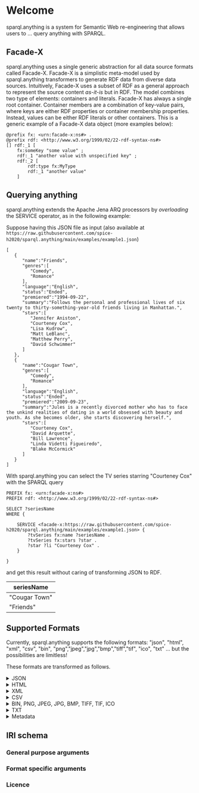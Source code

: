 # Welcome
sparql.anything is a system for Semantic Web re-engineering that allows users to ... query anything with SPARQL.

## Facade-X
sparql.anything uses a single generic abstraction for all data source formats called Facade-X.
Facade-X is a simplistic meta-model used by sparql.anything transformers to generate RDF data from diverse data sources.
Intuitively, Facade-X uses a subset of RDF as a general approach to represent the source content *as-it-is* but in RDF.
The model combines two type of elements: containers and literals.
Facade-X has always a single root container. 
Container members are a combination of key-value pairs, where keys are either RDF properties or container membership properties.
Instead, values can be either RDF literals or other containers.
This is a generic example of a Facade-X data object (more examples below):

```
@prefix fx: <urn:facade-x:ns#> .
@prefix rdf: <http://www.w3.org/1999/02/22-rdf-syntax-ns#> 
[] rdf:_1 [
    fx:someKey "some value" ;
    rdf:_1 "another value with unspecified key" ;
    rdf:_2 [
        rdf:type fx:MyType
        rdf:_1 "another value" 
    ]
```

## Querying anything
sparql.anything extends the Apache Jena ARQ processors by *overloading* the SERVICE operator, as in the following example:

Suppose having this JSON file as input (also available at ``https://raw.githubusercontent.com/spice-h2020/sparql.anything/main/examples/example1.json``)

```
[
   {
      "name":"Friends",
      "genres":[
         "Comedy",
         "Romance"
      ],
      "language":"English",
      "status":"Ended",
      "premiered":"1994-09-22",
      "summary":"Follows the personal and professional lives of six twenty to thirty-something-year-old friends living in Manhattan.",
      "stars":[
         "Jennifer Aniston",
         "Courteney Cox",
         "Lisa Kudrow",
         "Matt LeBlanc",
         "Matthew Perry",
         "David Schwimmer"
      ]
   },
   {
      "name":"Cougar Town",
      "genres":[
         "Comedy",
         "Romance"
      ],
      "language":"English",
      "status":"Ended",
      "premiered":"2009-09-23",
      "summary":"Jules is a recently divorced mother who has to face the unkind realities of dating in a world obsessed with beauty and youth. As she becomes older, she starts discovering herself.",
      "stars":[
         "Courteney Cox",
         "David Arquette",
         "Bill Lawrence",
         "Linda Videtti Figueiredo",
         "Blake McCormick"
      ]
   }
]
```

With sparql.anything you can select the TV series starring "Courteney Cox" with the SPARQL query

```
PREFIX fx: <urn:facade-x:ns#>
PREFIX rdf: <http://www.w3.org/1999/02/22-rdf-syntax-ns#>

SELECT ?seriesName
WHERE {

    SERVICE <facade-x:https://raw.githubusercontent.com/spice-h2020/sparql.anything/main/examples/example1.json> {
        ?tvSeries fx:name ?seriesName .
        ?tvSeries fx:stars ?star .
        ?star ?li "Courteney Cox" .
    }

}
```

and get this result without caring of transforming JSON to RDF. 

| seriesName    |
|---------------|
| "Cougar Town" |
| "Friends"     |



## Supported Formats
Currently, sparql.anything supports the following formats: "json", "html", "xml", "csv", "bin", "png","jpeg","jpg","bmp","tiff","tif", "ico", "txt" ... but the possibilities are limitless!

These formats are transformed as follows.

<details><summary>JSON</summary>
    
    
|Input File|Output|
|---|---|
|<pre>{<br>  "stringArg":"stringValue",<br>  "intArg":1,<br>  "booleanArg":true,<br>  "nullArg": null,<br>  "arr":[0,1]<br>}</pre> | <pre>@prefix fx:    &lt;urn:facade-x:ns#&gt; .<br>@prefix rdf: &lt;http://www.w3.org/1999/02/22-rdf-syntax-ns#&gt; .<br>@prefix xsd: &lt;http://www.w3.org/2001/XMLSchema#&gt; .<br>[  <br>  fx:arr         [  <br>                   rdf:_0  "0"^^xsd:int ;<br>                   rdf:_1  "1"^^xsd:int<br>                 ] ;<br>  fx:booleanArg  true ;<br>  fx:intArg      "1"^^xsd:int ;<br>  fx:stringArg   "stringValue"<br>] .</pre> |


    
</details>


<details><summary>HTML</summary>

|Input File|Output|
|---|---|
|<pre></pre> | <pre></pre> |

</details>

<details><summary>XML</summary>

|Input File|Output|
|---|---|
|<pre></pre> | <pre></pre> |

</details>

<details><summary>CSV</summary>

|Input File|Output|
|---|---|
|<pre></pre> | <pre></pre> |

</details>

<details><summary>BIN, PNG, JPEG, JPG, BMP, TIFF, TIF, ICO </summary>

|Input File|Output|
|---|---|
|<pre></pre> | <pre></pre> |

</details>

<details><summary>TXT</summary>

|Input File|Output|
|---|---|
|<pre></pre> | <pre></pre> |

</details>

<details><summary>Metadata</summary>

|Input File|Output|
|---|---|
|<pre></pre> | <pre></pre> |

</details>

## IRI schema


### General purpose arguments

### Format specific arguments

### Licence

